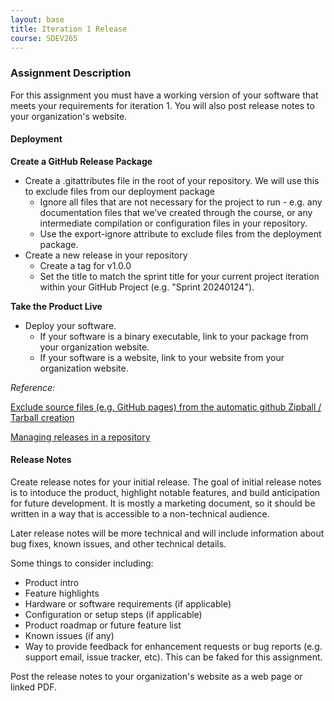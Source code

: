 ```yaml
---
layout: base
title: Iteration 1 Release
course: SDEV265
---
```


### Assignment Description

For this assignment you must have a working version of your software that meets your requirements for iteration 1. You will also post release notes to your organization's website.

#### Deployment

**Create a GitHub Release Package**

- Create a .gitattributes file in the root of your repository. We will use this to exclude files from our deployment package
  - Ignore all files that are not necessary for the project to run - e.g. any documentation files that we’ve created through the course, or any intermediate compilation or configuration files in your repository.
  - Use the export-ignore attribute to exclude files from the deployment package.
- Create a new release in your repository
  - Create a tag for v1.0.0
  - Set the title to match the sprint title for your current project iteration within your GitHub Project (e.g. "Sprint 20240124").

**Take the Product Live**

- Deploy your software.
  - If your software is a binary executable, link to your package from your organization website.
  - If your software is a website, link to your website from your organization website.

_Reference:_

[Exclude source files (e.g. GitHub pages) from the automatic github Zipball / Tarball creation ](https://gist.github.com/dleidert/30ff21de50e72ec4d042ee92777ff8f6)

[Managing releases in a repository](https://docs.github.com/en/repositories/releasing-projects-on-github/managing-releases-in-a-repository)

#### Release Notes

Create release notes for your initial release. The goal of initial release notes is to intoduce the product, highlight notable features, and build anticipation for future development. It is mostly a marketing document, so it should be written in a way that is accessible to a non-technical audience.

Later release notes will be more technical and will include information about bug fixes, known issues, and other technical details.

Some things to consider including:

- Product intro
- Feature highlights
- Hardware or software requirements (if applicable)
- Configuration or setup steps (if applicable)
- Product roadmap or future feature list
- Known issues (if any)
- Way to provide feedback for enhancement requests or bug reports (e.g. support email, issue tracker, etc). This can be faked for this assignment.

Post the release notes to your organization's website as a web page or linked PDF.
